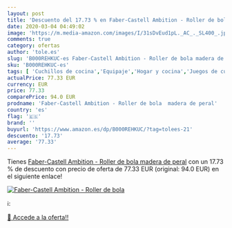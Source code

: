```yaml
---
layout: post
title: 'Descuento del 17.73 % en Faber-Castell Ambition - Roller de bola '
date: 2020-03-04 04:49:02
image: 'https://m.media-amazon.com/images/I/31sDvEud1pL._AC_._SL400_.jpg'
comments: true
category: ofertas
author: 'tole.es'
slug: 'B000REHKUC-es Faber-Castell Ambition - Roller de bola madera de peral'
sku: 'B000REHKUC-es'
tags: [ 'Cuchillos de cocina','Equipaje','Hogar y cocina','Juegos de cuchillos de cocina','Mochilas','Mochilas tipo casual','Utensilios de cocina','faber-castell', ]
actualPrice: 77.33 EUR
currency: EUR
price: 77.33
comparePrice: 94.0 EUR
prodname: 'Faber-Castell Ambition - Roller de bola  madera de peral'
country: 'es'
flag: '🇪🇸'
brand: ''
buyurl: 'https://www.amazon.es/dp/B000REHKUC/?tag=tolees-21'
descuento: '17.73'
average: '77.33'
---
```


Tienes [Faber-Castell Ambition - Roller de bola  madera de peral](https://www.amazon.es/dp/B000REHKUC/?tag=tolees-21) con un 17.73 % de descuento con precio de oferta de 77.33 EUR (original: 94.0 EUR) en el siguiente enlace!

[![Faber-Castell Ambition - Roller de bola ](https://m.media-amazon.com/images/I/31sDvEud1pL._AC_._SL400_.jpg)](https://www.amazon.es/dp/B000REHKUC/?tag=tolees-21)

ℹ️:


[🛒 Accede a la oferta!!](https://www.amazon.es/dp/B000REHKUC/?tag=tolees-21)
